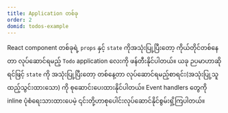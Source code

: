 ```yaml
---
title: Application တစ်ခု
order: 2
domid: todos-example
---
```


React component တစ်ခုရဲ့ `props` နှင့် `state` ကိုအသုံးပြု့ပြီးတော့ ကိုယ်တိုင်တစ်နေတာ လုပ်ဆောင်ရမည့် `Todo` application လေးကို ဖန်တီးနိုင်ပါတယ်။ ယခု ဉပမာဟာဆိုရင်ဖြင့် `state` ကို အသုံးပြု့ပြီးတော့ တစ်နေ့တာ လုပ်ဆောင်ရမည့်စာရင်း(အသုံးပြု့သူ ထည့်သွင်းထားသော) ကို စုဆောင်းပေးထားနိုင်ပါတယ်။ Event handlers တွေကို inline ပုံစံရေးသားထားပေမဲ့ ၎င်းတို့ဟာစုပေါင်းလုပ်ဆောင်နိုင်စွမ်းရှိ့ကြပါတယ်။